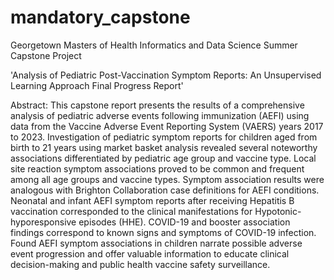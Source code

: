 # mandatory_capstone
Georgetown Masters of Health Informatics and Data Science Summer Capstone Project

'Analysis of Pediatric Post-Vaccination Symptom Reports: An Unsupervised Learning Approach Final Progress Report'

Abstract: This capstone report presents the results of a comprehensive analysis of pediatric adverse events following immunization (AEFI) using data from the Vaccine Adverse Event Reporting System (VAERS) years 2017 to 2023. Investigation of pediatric symptom reports for children aged from birth to 21 years using market basket analysis revealed several noteworthy associations differentiated by pediatric age group and vaccine type. Local site reaction symptom associations proved to be common and frequent among all age groups and vaccine types. Symptom association results were analogous with Brighton Collaboration case definitions for AEFI conditions. Neonatal and infant AEFI symptom reports after receiving Hepatitis B vaccination corresponded to the clinical manifestations for Hypotonic-hyporesponsive episodes (HHE). COVID-19 and booster association findings correspond to known signs and symptoms of COVID-19 infection. Found AEFI symptom associations in children narrate possible adverse event progression and offer valuable information to educate clinical decision-making and public health vaccine safety surveillance.
